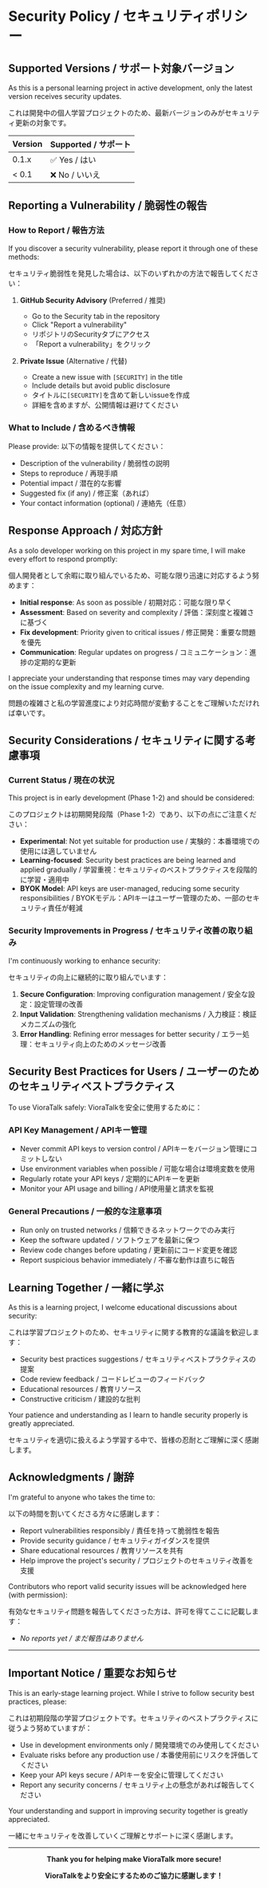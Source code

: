 # Security Policy / セキュリティポリシー

## Supported Versions / サポート対象バージョン

As this is a personal learning project in active development, only the latest version receives security updates.

これは開発中の個人学習プロジェクトのため、最新バージョンのみがセキュリティ更新の対象です。

| Version | Supported / サポート |
| ------- | -------------------- |
| 0.1.x   | ✅ Yes / はい |
| < 0.1   | ❌ No / いいえ |

## Reporting a Vulnerability / 脆弱性の報告

### How to Report / 報告方法

If you discover a security vulnerability, please report it through one of these methods:

セキュリティ脆弱性を発見した場合は、以下のいずれかの方法で報告してください：

1. **GitHub Security Advisory** (Preferred / 推奨)
   - Go to the Security tab in the repository
   - Click "Report a vulnerability"
   - リポジトリのSecurityタブにアクセス
   - 「Report a vulnerability」をクリック

2. **Private Issue** (Alternative / 代替)
   - Create a new issue with `[SECURITY]` in the title
   - Include details but avoid public disclosure
   - タイトルに`[SECURITY]`を含めて新しいissueを作成
   - 詳細を含めますが、公開情報は避けてください

### What to Include / 含めるべき情報

Please provide:
以下の情報を提供してください：

- Description of the vulnerability / 脆弱性の説明
- Steps to reproduce / 再現手順
- Potential impact / 潜在的な影響
- Suggested fix (if any) / 修正案（あれば）
- Your contact information (optional) / 連絡先（任意）

## Response Approach / 対応方針

As a solo developer working on this project in my spare time, I will make every effort to respond promptly:

個人開発者として余暇に取り組んでいるため、可能な限り迅速に対応するよう努めます：

- **Initial response**: As soon as possible / 初期対応：可能な限り早く
- **Assessment**: Based on severity and complexity / 評価：深刻度と複雑さに基づく
- **Fix development**: Priority given to critical issues / 修正開発：重要な問題を優先
- **Communication**: Regular updates on progress / コミュニケーション：進捗の定期的な更新

I appreciate your understanding that response times may vary depending on the issue complexity and my learning curve.

問題の複雑さと私の学習進度により対応時間が変動することをご理解いただければ幸いです。

## Security Considerations / セキュリティに関する考慮事項

### Current Status / 現在の状況

This project is in early development (Phase 1-2) and should be considered:

このプロジェクトは初期開発段階（Phase 1-2）であり、以下の点にご注意ください：

- **Experimental**: Not yet suitable for production use / 実験的：本番環境での使用には適していません
- **Learning-focused**: Security best practices are being learned and applied gradually / 学習重視：セキュリティのベストプラクティスを段階的に学習・適用中
- **BYOK Model**: API keys are user-managed, reducing some security responsibilities / BYOKモデル：APIキーはユーザー管理のため、一部のセキュリティ責任が軽減

### Security Improvements in Progress / セキュリティ改善の取り組み

I'm continuously working to enhance security:

セキュリティの向上に継続的に取り組んでいます：

1. **Secure Configuration**: Improving configuration management / 安全な設定：設定管理の改善
2. **Input Validation**: Strengthening validation mechanisms / 入力検証：検証メカニズムの強化
3. **Error Handling**: Refining error messages for better security / エラー処理：セキュリティ向上のためのメッセージ改善

## Security Best Practices for Users / ユーザーのためのセキュリティベストプラクティス

To use VioraTalk safely:
VioraTalkを安全に使用するために：

### API Key Management / APIキー管理

- Never commit API keys to version control / APIキーをバージョン管理にコミットしない
- Use environment variables when possible / 可能な場合は環境変数を使用
- Regularly rotate your API keys / 定期的にAPIキーを更新
- Monitor your API usage and billing / API使用量と請求を監視

### General Precautions / 一般的な注意事項

- Run only on trusted networks / 信頼できるネットワークでのみ実行
- Keep the software updated / ソフトウェアを最新に保つ
- Review code changes before updating / 更新前にコード変更を確認
- Report suspicious behavior immediately / 不審な動作は直ちに報告

## Learning Together / 一緒に学ぶ

As this is a learning project, I welcome educational discussions about security:

これは学習プロジェクトのため、セキュリティに関する教育的な議論を歓迎します：

- Security best practices suggestions / セキュリティベストプラクティスの提案
- Code review feedback / コードレビューのフィードバック
- Educational resources / 教育リソース
- Constructive criticism / 建設的な批判

Your patience and understanding as I learn to handle security properly is greatly appreciated.

セキュリティを適切に扱えるよう学習する中で、皆様の忍耐とご理解に深く感謝します。

## Acknowledgments / 謝辞

I'm grateful to anyone who takes the time to:

以下の時間を割いてくださる方々に感謝します：

- Report vulnerabilities responsibly / 責任を持って脆弱性を報告
- Provide security guidance / セキュリティガイダンスを提供
- Share educational resources / 教育リソースを共有
- Help improve the project's security / プロジェクトのセキュリティ改善を支援

Contributors who report valid security issues will be acknowledged here (with permission):

有効なセキュリティ問題を報告してくださった方は、許可を得てここに記載します：

- *No reports yet / まだ報告はありません*

---

## Important Notice / 重要なお知らせ

This is an early-stage learning project. While I strive to follow security best practices, please:

これは初期段階の学習プロジェクトです。セキュリティのベストプラクティスに従うよう努めていますが：

- Use in development environments only / 開発環境でのみ使用してください
- Evaluate risks before any production use / 本番使用前にリスクを評価してください
- Keep your API keys secure / APIキーを安全に管理してください
- Report any security concerns / セキュリティ上の懸念があれば報告してください

Your understanding and support in improving security together is greatly appreciated.

一緒にセキュリティを改善していくご理解とサポートに深く感謝します。

---

<div align="center">

**Thank you for helping make VioraTalk more secure!**

**VioraTalkをより安全にするためのご協力に感謝します！**

</div>